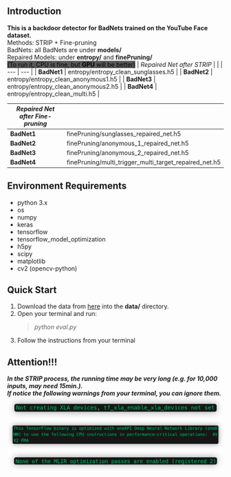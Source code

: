 ## Introduction
**This is a backdoor detector for BadNets trained on the YouTube Face dataset.**  
Methods: STRIP + Fine-pruning  
BadNets: all BadNets are under **models/**   
Repaired Models: under **entropy/** and **finePruning/**  
<mark style="background-color: #595959">(To run it, CPU is fine, but **GPU** will be better)</mark> 
| *Repaired Net after STRIP* | |
| --- | --- |
| **BadNet1** | entropy/entropy_clean_sunglasses.h5 |
| **BadNet2** | entropy/entropy_clean_anonymous1.h5 |
| **BadNet3** | entropy/entropy_clean_anonymous2.h5 |
| **BadNet4** | entropy/entropy_clean_multi.h5 |

| *Repaired Net after Fine-pruning* | |
| --- | --- |
| **BadNet1** | finePruning/sunglasses_repaired_net.h5 |
| **BadNet2** | finePruning/anonymous_1_repaired_net.h5 |
| **BadNet3** | finePruning/anonymous_2_repaired_net.h5 |
| **BadNet4** | finePruning/multi_trigger_multi_target_repaired_net.h5 |

## Environment Requirements
 - python 3.x
 - os
 - numpy
 - keras
 - tensorflow
 - tensorflow_model_optimization
 - h5py
 - scipy
 - matplotlib
 - cv2 (opencv-python)
## Quick Start
1. Download the data from [here](https://drive.google.com/drive/folders/1FhMDxD4cezVNk7BhRVSbhdkRwXUTI7oK) into the **data/** directory.
2. Open your terminal and run:  
    > *python eval.py*
3. Follow the instructions from your terminal

## **Attention!!!**
***In the STRIP process, the running time may be very long (e.g. for 10,000 inputs, may need 15min.).***  
***If notice the following warnings from your terminal, you can ignore them.***  
![](resources/warning1.png)
![](resources/warning2.png)
![](resources/warning3.png)
